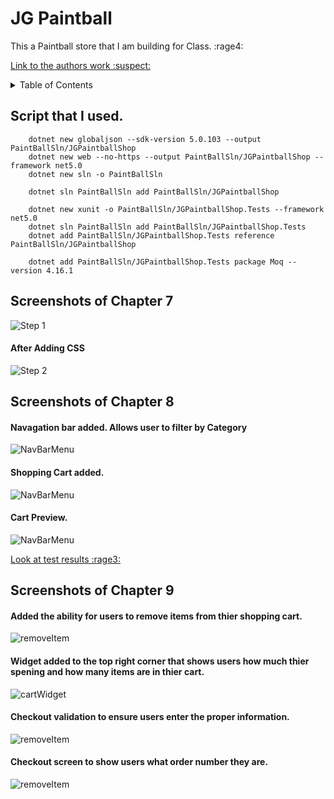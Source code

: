 # JG Paintball
This a Paintball store that I am building for Class. :rage4:

[Link to the authors work :suspect:](https://www.apress.com/gp/book/9781484254394)

<details>
  <summary>Table of Contents</summary>
    
  1. [Script](https://github.com/jonathan-f-gomez/JG-Paintball-Shop#script-that-i-used)
  2. [Screenshots Chapter 7](https://github.com/jonathan-f-gomez/JG-Paintball-Shop#screenshots-of-chapter-7)
  3. [Screenshots Chapter 8](https://github.com/jonathan-f-gomez/JG-Paintball-Shop#screenshots-of-chapter-8)
  4. [Screenshots Chapter 9](https://github.com/jonathan-f-gomez/JG-Paintball-Shop#screenshots-of-chapter-9)
</details>

## Script that I used.
```
    dotnet new globaljson --sdk-version 5.0.103 --output PaintBallSln/JGPaintballShop
    dotnet new web --no-https --output PaintBallSln/JGPaintballShop --framework net5.0
    dotnet new sln -o PaintBallSln

    dotnet sln PaintBallSln add PaintBallSln/JGPaintballShop 

    dotnet new xunit -o PaintBallSln/JGPaintballShop.Tests --framework net5.0
    dotnet sln PaintBallSln add PaintBallSln/JGPaintballShop.Tests 
    dotnet add PaintBallSln/JGPaintballShop.Tests reference PaintBallSln/JGPaintballShop 

    dotnet add PaintBallSln/JGPaintballShop.Tests package Moq --version 4.16.1
```


## Screenshots of Chapter 7
![Step 1](https://github.com/jonathan-f-gomez/JG-Paintball-Shop/blob/master/Screenshots/Step1.JPG)
#### After Adding CSS
![Step 2](https://github.com/jonathan-f-gomez/JG-Paintball-Shop/blob/master/Screenshots/Step2.JPG)

## Screenshots of Chapter 8
#### Navagation bar added. Allows user to filter by Category
![NavBarMenu](https://github.com/jonathan-f-gomez/JG-Paintball-Shop/blob/master/Screenshots/8-5-SG.JPG)

#### Shopping Cart added.
![NavBarMenu](https://github.com/jonathan-f-gomez/JG-Paintball-Shop/blob/master/Screenshots/8-10-SG.JPG)

#### Cart Preview.
![NavBarMenu](https://github.com/jonathan-f-gomez/JG-Paintball-Shop/blob/master/Screenshots/8-11-SG.JPG)

[Look at test results :rage3:](https://github.com/jonathan-f-gomez/JG-Paintball-Shop/blob/master/Screenshots/Tests-SG.JPG)

## Screenshots of Chapter 9
#### Added the ability for users to remove items from thier shopping cart.
![removeItem](https://github.com/jonathan-f-gomez/JG-Paintball-Shop/blob/master/Screenshots/9-1-SG.JPG)

#### Widget added to the top right corner that shows users how much thier spening and how many items are in thier cart.
![cartWidget](https://github.com/jonathan-f-gomez/JG-Paintball-Shop/blob/master/Screenshots/9-2-SG.JPG)

#### Checkout validation to ensure users enter the proper information.
![removeItem](https://github.com/jonathan-f-gomez/JG-Paintball-Shop/blob/master/Screenshots/9-5-SG.JPG)

#### Checkout screen to show users what order number they are.
![removeItem](https://github.com/jonathan-f-gomez/JG-Paintball-Shop/blob/master/Screenshots/9-6-SG.JPG)



